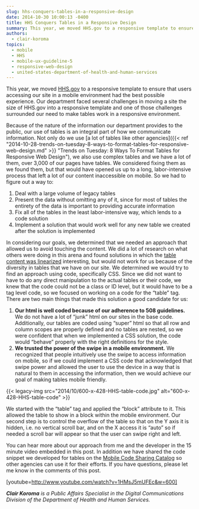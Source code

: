 ```yaml
---
slug: hhs-conquers-tables-in-a-responsive-design
date: 2014-10-30 10:00:13 -0400
title: HHS Conquers Tables in a Responsive Design
summary: This year, we moved HHS.gov to a responsive template to ensure that users accessing our site in a mobile environment had the best possible experience. Our department faced several challenges in moving a site the size of HHS.gov into a responsive template and one of those challenges surrounded our need to make tables work in
authors:
  - clair-koroma
topics:
  - mobile
  - HHS
  - mobile-ux-guideline-5
  - responsive-web-design
  - united-states-department-of-health-and-human-services
---
```


This year, we moved [HHS.gov](http://www.hhs.gov) to a responsive template to ensure that users accessing our site in a mobile environment had the best possible experience. Our department faced several challenges in moving a site the size of HHS.gov into a responsive template and one of those challenges surrounded our need to make tables work in a responsive environment.

Because of the nature of the information our department provides to the public, our use of tables is an integral part of how we communicate information. Not only do we use [a lot of tables like other agencies]({{< ref "2014-10-28-trends-on-tuesday-8-ways-to-format-tables-for-responsive-web-design.md" >}} "Trends on Tuesday: 8 Ways To Format Tables for Responsive Web Design"), we also use complex tables and we have a lot of them, over 3,000 of our pages have tables. We considered fixing them as we found them, but that would have opened us up to a long, labor-intensive process that left a lot of our content inaccessible on mobile. So we had to figure out a way to:

  1. Deal with a large volume of legacy tables
  2. Present the data without omitting any of it, since for most of tables the entirety of the data is important to providing accurate information
  3. Fix all of the tables in the least labor-intensive way, which lends to a code solution
  4. Implement a solution that would work well for any new table we created after the solution is implemented

In considering our goals, we determined that we needed an approach that allowed us to avoid touching the content. We did a lot of research on what others were doing in this arena and found solutions in which the [table content was linearized](http://www.w3.org/TR/WCAG10-HTML-TECHS/#wrapped-text) interesting, but would not work for us because of the diversity in tables that we have on our site. We determined we would try to find an approach using code, specifically CSS. Since we did not want to have to do any direct manipulation to the actual tables or their code, we knew that the code could not be a class or ID level, but it would have to be a tag level code, so we focused on working on a code for the “table” tag. There are two main things that made this solution a good candidate for us:

  1. **Our html is well coded because of our adherence to 508 guidelines.** We do not have a lot of “junk” html on our sites in the base code. Additionally, our tables are coded using “super” html so that all row and column scopes are properly defined and no tables are nested, so we were confident that when we implemented a CSS solution, the code would “behave” properly with the right definitions for the style.
  2. **We trusted the power of the swipe in a mobile environment.** We recognized that people intuitively use the swipe to access information on mobile, so if we could implement a CSS code that acknowledged that swipe power and allowed the user to use the device in a way that is natural to them in accessing the information, then we would achieve our goal of making tables mobile friendly.

{{< legacy-img src="2014/10/600-x-428-HHS-table-code.jpg" alt="600-x-428-HHS-table-code" >}}

We started with the “table” tag and applied the “block” attribute to it. This allowed the table to show in a block within the mobile environment. Our second step is to control the overflow of the table so that on the Y axis it is hidden, i.e. no vertical scroll bar, and on the X access it is “auto” so if needed a scroll bar will appear so that the user can swipe right and left.

You can hear more about our approach from me and the developer in the 15 minute video embedded in this post. In addition we have shared the code snippet we developed for tables on the [Mobile Code Sharing Catalog](http://gsa.github.io/Mobile-Code-Catalog/web_html.html) so other agencies can use it for their efforts. If you have questions, please let me know in the comments of this post.

[youtube=http://www.youtube.com/watch?v=1HMsJ5mUFEc&w=600]

 _**Clair Koroma** is a Public Affairs Specialist in the Digital Communications Division of the Department of Health and Human Services._